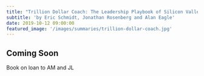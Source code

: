 ```yaml
---
title: "Trillion Dollar Coach: The Leadership Playbook of Silicon Valley's Bill Campbell"
subtitle: 'by Eric Schmidt, Jonathan Rosenberg and Alan Eagle'
date: 2019-10-12 09:00:00
featured_image: '/images/summaries/trillion-dollar-coach.jpg'
---
```


## Coming Soon

Book on loan to AM and JL